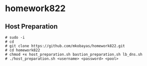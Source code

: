 # homework822

## Host Preparation

    # sudo -i
    # cd
    # git clone https://github.com/mkobayas/homework822.git
    # cd homework822
    # chmod +x host_preparation.sh bastion_preparation.sh lb_dns.sh
    # ./host_preparation.sh <username> <password> <pool>


